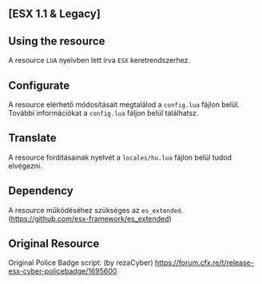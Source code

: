 ## [ESX 1.1 & Legacy]

## Using the resource ##   
A resource `LUA` nyelvben lett írva `ESX` keretrendszerhez.

## Configurate ##
A resource elérhető módosításait megtalálod a `config.lua` fájlon belül.
További információkat a `config.lua` fáljon belül találhatsz.

## Translate ##
A resource fordításainak nyelvét a `locales/hu.lua` fájlon belül tudod elvégezni.

## Dependency ##
A resource működéséhez szükséges az `es_extended`. (https://github.com/esx-framework/es_extended)

## Original Resource ##
Original Police Badge script: (by rezaCyber) https://forum.cfx.re/t/release-esx-cyber-policebadge/1695600
